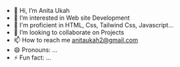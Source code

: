- 👋 Hi, I’m Anita Ukah
- 👀 I’m interested in Web site Development
- 🌱 I'm proficient in HTML, Css, Tailwind Css, Javascript...
- 💞️ I’m looking to collaborate on Projects
- 📫 How to reach me anitaukah2@gmail.com
- 😄 Pronouns: ...
- ⚡ Fun fact: ...

<!---
Anitaukah/Anitaukah is a ✨ special ✨ repository because its `README.md` (this file) appears on your GitHub profile.
You can click the Preview link to take a look at your changes.
--->
